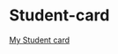 # Student-card

[My Student card](http://127.0.0.1:5500/html/vladilen%20minin/Student%20card/index.html)
